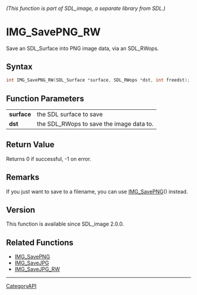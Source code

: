 ###### (This function is part of SDL_image, a separate library from SDL.)
# IMG_SavePNG_RW

Save an SDL_Surface into PNG image data, via an SDL_RWops.

## Syntax

```c
int IMG_SavePNG_RW(SDL_Surface *surface, SDL_RWops *dst, int freedst);

```

## Function Parameters

|                 |                                          |
| --------------- | ---------------------------------------- |
| **surface**     | the SDL surface to save                  |
| **dst**         | the SDL_RWops to save the image data to. |

## Return Value

Returns 0 if successful, -1 on error.

## Remarks

If you just want to save to a filename, you can use
[IMG_SavePNG](IMG_SavePNG)() instead.

## Version

This function is available since SDL_image 2.0.0.

## Related Functions

* [IMG_SavePNG](IMG_SavePNG)
* [IMG_SaveJPG](IMG_SaveJPG)
* [IMG_SaveJPG_RW](IMG_SaveJPG_RW)

----
[CategoryAPI](CategoryAPI)


